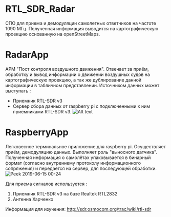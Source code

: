 # RTL_SDR_Radar

СПО для приема и демодуляции самолетных ответчиков на частоте 1090 МГц. 
Полученная информация выводится на картографическую проекцию основанную на openStreetMaps.

# RadarApp
АРМ "Пост контроля воздушного движения". Отвечает за приём, обработку и вывод информации о движении воздушных судов на картографическую проекцию, а так же дублирование данной информации в табличном представлении.
  Источником данных может выступать :
  - Приемник RTL-SDR v3
  - Сервер сбора данных от raspberry pi с подключенными к ним приемниками RTL-SDR v3.
![Alt text](https://user-images.githubusercontent.com/34423525/49763025-96ee3b80-fcdc-11e8-8b2a-8e018c1980b5.png)

# RaspberryApp
Легковесное терминальное приложение для raspberry pi. Осуществляет приём, демодуляцию данных. 
Выполняет роль "выносного датчика". Полученная информация о самолётах упаковывается в бинарный формат (согласно внутреннему протоколу информационного сопряжения) и передается на сервер, для последующей обработки.
![Peek 2019-06-15 00-24](https://user-images.githubusercontent.com/34423525/59540975-1e28a000-8f08-11e9-9c11-43b84cbe69cf.gif)

Для приема сигналов используется :
1. Приемник RTL-SDR v3 на базе Realtek RTL2832 
2. Антенна Харченко 

Информация для изучения:
http://sdr.osmocom.org/trac/wiki/rtl-sdr

